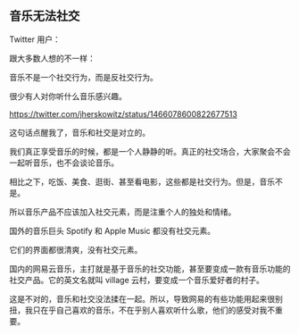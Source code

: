## 音乐无法社交

Twitter 用户：

跟大多数人想的不一样：

音乐不是一个社交行为，而是反社交行为。

很少有人对你听什么音乐感兴趣。

https://twitter.com/jherskowitz/status/1466078600822677513

这句话点醒我了，音乐和社交是对立的。

我们真正享受音乐的时候，都是一个人静静的听。真正的社交场合，大家聚会不会一起听音乐，也不会谈论音乐。

相比之下，吃饭、美食、逛街、甚至看电影，这些都是社交行为。但是，音乐不是。

所以音乐产品不应该加入社交元素，而是注重个人的独处和情绪。

国外的音乐巨头 Spotify 和 Apple Music 都没有社交元素。

它们的界面都很清爽，没有社交元素。

国内的网易云音乐，主打就是基于音乐的社交功能，甚至要变成一款有音乐功能的社交产品。它的英文名就叫 village 云村，要变成一个音乐爱好者的村子。

这是不对的，音乐和社交没法揉在一起。所以，导致网易的有些功能用起来很别扭，我只在乎自己喜欢的音乐，不在乎别人喜欢听什么歌，他们的感受对我不重要。
